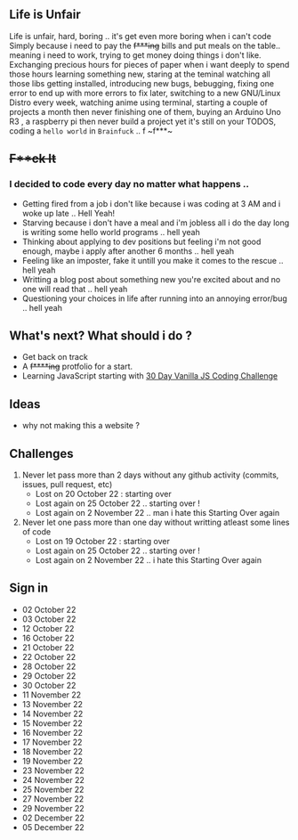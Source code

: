 
## Life is Unfair
Life is unfair, hard, boring .. it's get even more boring when i can't code
Simply because i need to pay the ~~f***ing~~ bills and put meals on the table.. meaning i need to work, trying to get money doing things i don't like. Exchanging precious hours for pieces of paper when i want deeply to spend those hours learning something new, staring at the teminal watching all those libs getting installed, introducing new bugs, bebugging, fixing one error to end up with more errors to fix later, switching to a new GNU/Linux Distro every week, watching anime using terminal, starting a couple of projects a month then never finishing one of them, buying an Arduino Uno R3 , a raspberry pi then never build a project yet it's still on your TODOS, coding a ```hello world``` in ```Brainfuck``` .. f ~f***~
## ~~F**ck It~~
### I decided to code every day no matter what happens .. 
- Getting fired from a job i don't like because i was coding at 3 AM and i woke up late .. Hell Yeah!
- Starving because i don't have a meal and i'm jobless all i do the day long is writing some hello world programs .. hell yeah 
- Thinking about applying to dev positions but feeling i'm not good enough, maybe i apply after another 6 months .. hell yeah 
- Feeling like an imposter, fake it untill you make it comes to the rescue .. hell yeah 
- Writting a blog post about something new you're excited about and no one will read that .. hell yeah
- Questioning your choices in life after running into an annoying error/bug .. hell yeah



## What's next? What should i do ? 
- Get back on track 
- A ~~f****ing~~ protfolio for a start.
- Learning JavaScript starting with [30 Day Vanilla JS Coding Challenge ](https://javascript30.com/)
     


## Ideas 
- why not making this a website ? 

## Challenges
1.  Never let pass more than 2 days without any github activity (commits, issues, pull request, etc)
    - Lost on 20 October 22 : starting over
    - Lost again on 25 October 22 .. starting over ! 
    - Lost again on 2 November 22 .. man i hate this Starting Over again 
2.  Never let one pass more than one day without writting atleast some lines of code
     - Lost on 19 October 22 : starting over
     - Lost again on 25 October 22 .. starting over ! 
     - Lost again on 2 November 22 .. i hate this Starting Over again



## Sign in 
- 02 October 22 
- 03 October 22 
- 12 October 22 
- 16 October 22
- 21 October 22 
- 22 October 22
- 28 October 22 
- 29 October 22
- 30 October 22 
- 11 November 22 
- 13 November 22
- 14 November 22
- 15 November 22
- 16 November 22
- 17 November 22
- 18 November 22
- 19 November 22
- 23 November 22
- 24 November 22
- 25 November 22
- 27 November 22
- 29 November 22
- 02 December 22
- 05 December 22
